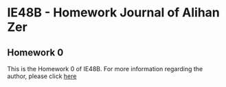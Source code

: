# IE48B - Homework Journal of Alihan Zer

## Homework 0

This is the Homework 0 of IE48B. For more information regarding the author, please click [here](/files/AlihanZer.md)
